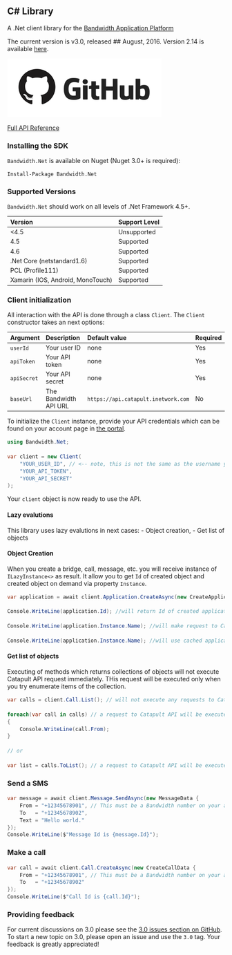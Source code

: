 ## C# Library

A .Net client library for the [Bandwidth Application Platform](http://bandwidth.com/products/application-platform?utm_medium=social&utm_source=github&utm_campaign=dtolb&utm_content=_)

The current version is v3.0, released ## August, 2016. Version 2.14 is available  [here](https://github.com/bandwidthcom/csharp-bandwidth/tree/v2.14).

[![github](../images/github_logo.png)](https://github.com/bandwidthcom/csharp-bandwidth/tree/v3-preview)

[Full API Reference](http://dev.bandwidth.com/csharp-bandwidth/html/R_Project_API.htm)

### Installing the SDK

`Bandwidth.Net` is available on Nuget (Nuget 3.0+ is required):

	Install-Package Bandwidth.Net

### Supported Versions
`Bandwidth.Net` should work on all levels of .Net Framework 4.5+.

| Version                           | Support Level |
|:----------------------------------|:--------------|
| <4.5                              | Unsupported   |
| 4.5                               | Supported     |
| 4.6                               | Supported     |
| .Net Core (netstandard1.6)        | Supported     |
| PCL (Profile111)                  | Supported     |
| Xamarin (IOS, Android, MonoTouch) | Supported     |


### Client initialization

All interaction with the API is done through a class `Client`. The `Client` constructor takes an next options:

| Argument    | Description           | Default value                       | Required |
|:------------|:----------------------|:------------------------------------|:---------|
| `userId`    | Your user ID          | none                                | Yes      |
| `apiToken`  | Your API token        | none                                | Yes      |
| `apiSecret` | Your API secret       | none                                | Yes      |
| `baseUrl`   | The Bandwidth API URL | `https://api.catapult.inetwork.com` | No       |

To initialize the `Client` instance, provide your API credentials which can be found on your account page in [the portal](https://catapult.inetwork.com/pages/catapult.jsf).

```csharp
using Bandwidth.Net;

var client = new Client(
	"YOUR_USER_ID", // <-- note, this is not the same as the username you used to login to the portal
	"YOUR_API_TOKEN",
	"YOUR_API_SECRET"
);
```

Your `client` object is now ready to use the API.

#### Lazy evalutions

This library uses lazy evalutions in next cases:
    - Object creation,
    - Get list of objects

#### Object Creation

When you create a bridge, call, message, etc. you will receive instance of `ILazyInstance<>` as result. It allow you to get `Id` of created object and created object on demand via property `Instance`.

```csharp
var application = await client.Application.CreateAsync(new CreateApplicationData {Name = "MyFirstApp"});

Console.WriteLine(application.Id); //will return Id of created application

Console.WriteLine(application.Instance.Name); //will make request to Catapult API to get application data

Console.WriteLine(application.Instance.Name); //will use cached application's data

```

#### Get list of objects

Executing of methods which returns collections of objects will not execute Catapult API request immediately. THis request will be executed only when you try enumerate items of the collection.

```csharp
var calls = client.Call.List(); // will not execute any requests to Catapult API here

foreach(var call in calls) // a request to Catapult API will be executed here
{
    Console.WriteLine(call.From);
}

// or

var list = calls.ToList(); // a request to Catapult API will be executed here

```

### Send a SMS

```csharp
var message = await client.Message.SendAsync(new MessageData {
	From = "+12345678901", // This must be a Bandwidth number on your account
	To   = "+12345678902",
	Text = "Hello world."
});
Console.WriteLine($"Message Id is {message.Id}");
```

### Make a call

```csharp
var call = await client.Call.CreateAsync(new CreateCallData {
	From = "+12345678901", // This must be a Bandwidth number on your account
	To   = "+12345678902"
});
Console.WriteLine($"Call Id is {call.Id}");
```
### Providing feedback

For current discussions on 3.0 please see the [3.0 issues section on GitHub](https://github.com/bandwidthcom/csharp-bandwidth/labels/3.0). To start a new topic on 3.0, please open an issue and use the `3.0` tag. Your feedback is greatly appreciated!
